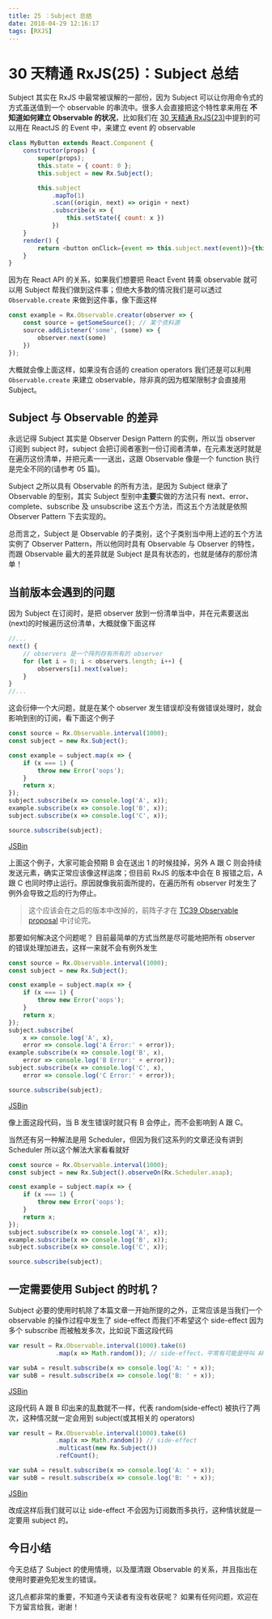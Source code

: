 ```yaml
---
title: 25 ：Subject 总结
date: 2018-04-29 12:16:17
tags: [RXJS]
---
```

# 30 天精通 RxJS(25)：Subject 总结

Subject 其实在 RxJS 中最常被误解的一部份，因为 Subject 可以让你用命令式的方式虽送值到一个 observable 的串流中。很多人会直接把这个特性拿来用在 **不知道如何建立 Observable 的状况**，比如我们在 [30 天精通 RxJS(23)](https://github.com/ShaofeiZi/30-days-proficient-in-rxjs/blob/master/30%20%E5%A4%A9%E7%B2%BE%E9%80%9A%20RxJS(23)%EF%BC%9ASubject%2C%20BehaviorSubject%2C%20ReplaySubject%2C%20AsyncSubject.md)中提到的可以用在 ReactJS 的 Event 中，来建立 event 的 observable
<!-- more -->
```javascript
class MyButton extends React.Component {
    constructor(props) {
        super(props);
        this.state = { count: 0 };
        this.subject = new Rx.Subject();

        this.subject
            .mapTo(1)
            .scan((origin, next) => origin + next)
            .subscribe(x => {
                this.setState({ count: x })
            })
    }
    render() {
        return <button onClick={event => this.subject.next(event)}>{this.state.count}</button>
    }
}

```

因为在 React API 的关系，如果我们想要把 React Event 转乘 observable 就可以用 Subject 帮我们做到这件事；但绝大多数的情况我们是可以透过 `Observable.create` 来做到这件事，像下面这样

```javascript
const example = Rx.Observable.creator(observer => {
    const source = getSomeSource(); // 某个资料源
    source.addListener('some', (some) => {
        observer.next(some)
    })
});

```

大概就会像上面这样，如果没有合适的 creation operators 我们还是可以利用 `Observable.create` 来建立 observable，除非真的因为框架限制才会直接用 Subject。

## Subject 与 Observable 的差异

永远记得 Subject 其实是 Observer Design Pattern 的实例，所以当 observer 订阅到 subject 时，subject 会把订阅者塞到一份订阅者清单，在元素发送时就是在遍历这份清单，并把元素一一送出，这跟 Observable 像是一个 function 执行是完全不同的(请参考 05 篇)。

Subject 之所以具有 Observable 的所有方法，是因为 Subject 继承了 Observable 的型别，其实 Subject 型别中**主要**实做的方法只有 next、error、 complete、subscribe 及 unsubscribe 这五个方法，而这五个方法就是依照 Observer Pattern 下去实现的。

总而言之，Subject 是 Observable 的子类别，这个子类别当中用上述的五个方法实例了 Observer Pattern，所以他同时具有 Observable 与 Observer 的特性，而跟 Observable 最大的差异就是 Subject 是具有状态的，也就是储存的那份清单！

## 当前版本会遇到的问题

因为 Subject 在订阅时，是把 observer 放到一份清单当中，并在元素要送出(next)的时候遍历这份清单，大概就像下面这样

```javascript
//...
next() {
    // observers 是一个阵列存有所有的 observer 
    for (let i = 0; i < observers.length; i++) {
        observers[i].next(value);
    }
}
//...

```

这会衍伸一个大问题，就是在某个 observer 发生错误却没有做错误处理时，就会影响到别的订阅，看下面这个例子

```javascript
const source = Rx.Observable.interval(1000);
const subject = new Rx.Subject();

const example = subject.map(x => {
    if (x === 1) {
        throw new Error('oops');
    }
    return x;
});
subject.subscribe(x => console.log('A', x));
example.subscribe(x => console.log('B', x));
subject.subscribe(x => console.log('C', x));

source.subscribe(subject);

```

[JSBin](https://jsbin.com/hukalo/1/edit?html,js,console)

上面这个例子，大家可能会预期 B 会在送出 1 的时候挂掉，另外 A 跟 C 则会持续发送元素，确实正常应该像这样运席；但目前 RxJS 的版本中会在 B 报错之后，A 跟 C 也同时停止运行。原因就像我前面所提的，在遍历所有 observer 时发生了例外会导致之后的行为停止。

> 
> 
> 这个应该会在之后的版本中改掉的，前阵子才在 [TC39 Observable proposal](https://github.com/tc39/proposal-observable/issues/119#issuecomment-269429238) 中讨论完。
> 
> 

那要如何解决这个问题呢？ 目前最简单的方式当然是尽可能地把所有 observer 的错误处理加进去，这样一来就不会有例外发生

```javascript
const source = Rx.Observable.interval(1000);
const subject = new Rx.Subject();

const example = subject.map(x => {
    if (x === 1) {
        throw new Error('oops');
    }
    return x;
});
subject.subscribe(
    x => console.log('A', x),
    error => console.log('A Error:' + error));
example.subscribe(x => console.log('B', x),
    error => console.log('B Error:' + error));
subject.subscribe(x => console.log('C', x),
    error => console.log('C Error:' + error));

source.subscribe(subject);

```

[JSBin](https://jsbin.com/hukalo/2/edit?html,js,console)

像上面这段代码，当 B 发生错误时就只有 B 会停止，而不会影响到 A 跟 C。

当然还有另一种解法是用 Scheduler，但因为我们这系列的文章还没有讲到 Scheduler 所以这个解法大家看看就好

```javascript
const source = Rx.Observable.interval(1000);
const subject = new Rx.Subject().observeOn(Rx.Scheduler.asap);

const example = subject.map(x => {
    if (x === 1) {
        throw new Error('oops');
    }
    return x;
});
subject.subscribe(x => console.log('A', x));
example.subscribe(x => console.log('B', x));
subject.subscribe(x => console.log('C', x));

source.subscribe(subject);

```

## 一定需要使用 Subject 的时机？

Subject 必要的使用时机除了本篇文章一开始所提的之外，正常应该是当我们一个 observable 的操作过程中发生了 side-effect 而我们不希望这个 side-effect 因为多个 subscribe 而被触发多次，比如说下面这段代码

```javascript
var result = Rx.Observable.interval(1000).take(6)
             .map(x => Math.random()); // side-effect，平常有可能是呼叫 API 或其他 side effect

var subA = result.subscribe(x => console.log('A: ' + x));
var subB = result.subscribe(x => console.log('B: ' + x));

```

[JSBin](https://jsbin.com/bogiful/2/edit?html,js,console)

这段代码 A 跟 B 印出来的乱数就不一样，代表 random(side-effect) 被执行了两次，这种情况就一定会用到 subject(或其相关的 operators)

```javascript
var result = Rx.Observable.interval(1000).take(6)
             .map(x => Math.random()) // side-effect
             .multicast(new Rx.Subject())
             .refCount();

var subA = result.subscribe(x => console.log('A: ' + x));
var subB = result.subscribe(x => console.log('B: ' + x));

```

[JSBin](https://jsbin.com/bogiful/1/edit?html,js,console)

改成这样后我们就可以让 side-effect 不会因为订阅数而多执行，这种情状就是一定要用 subject 的。

## 今日小结

今天总结了 Subject 的使用情境，以及厘清跟 Observable 的关系，并且指出在使用时要避免犯发生的错误。

这几点都非常的重要，不知道今天读者有没有收获呢？ 如果有任何问题，欢迎在下方留言给我，谢谢！
